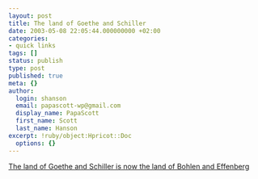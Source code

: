```yaml
---
layout: post
title: The land of Goethe and Schiller
date: 2003-05-08 22:05:44.000000000 +02:00
categories:
- quick links
tags: []
status: publish
type: post
published: true
meta: {}
author:
  login: shanson
  email: papascott-wp@gmail.com
  display_name: PapaScott
  first_name: Scott
  last_name: Hanson
excerpt: !ruby/object:Hpricot::Doc
  options: {}
---
```

<p><a title="Expatica Life in Germany: Mixing football and sex" href="http://www.expatica.com/germany.asp?pad=197,212,&amp;item_id=31010">The land of Goethe and Schiller is now the land of Bohlen and Effenberg</a></p>
